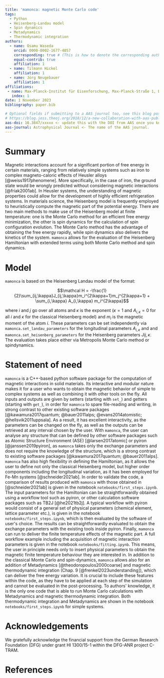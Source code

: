 ```yaml
---
title: 'mamonca: magnetic Monte Carlo code'
tags:
  - Python
  - Heisenberg-Landau model
  - Spin dynamics
  - Metadynamics
  - Thermodynamic integration
authors:
  - name: Osamu Waseda
    orcid: 0000-0002-1677-4057
    corresponding: true # (This is how to denote the corresponding author)
    equal-contrib: true
    affiliation: 1
  - name: Tilmann Hickel
    affiliation: 1
  - name: Jörg Neugebauer
    affiliation: 1
affiliations:
 - name: Max-Planck-Institut für Eisenforschung, Max-Planck-Straße 1, D-40237 Düsseldorf, Germany
   index: 1
date: 1 November 2023
bibliography: paper.bib

# Optional fields if submitting to a AAS journal too, see this blog post:
# https://blog.joss.theoj.org/2018/12/a-new-collaboration-with-aas-publishing
aas-doi: 10.3847/xxxxx <- update this with the DOI from AAS once you know it.
aas-journal: Astrophysical Journal <- The name of the AAS journal.
---
```


# Summary

Magnetic interactions account for a significant portion of free energy in certain materials, ranging from relatively simple systems such as iron to complex magneto-caloric effects of Heusler alloys [@weiss1917phenomene]. More specifically, in the case of iron, the ground state would be wrongly predicted without considering magnetic interactions [@friak2001ab]. In Heusler systems, the understanding of magnetic properties could allow for the development of highly efficient refrigeration systems. In materials science, the Heisenberg model is frequently employed to heuristically compute the magnetic part of the potential energy. There are two main methods to make use of the Heisenberg model at finite temperature: one is the Monte Carlo method for an efficient free energy minimization, the other is spin dynamics for the calculation of spin configuration evolution. The Monte Carlo method has the advantage of obtaining the free energy rapidly, while spin dynamics also delivers the kinetics of the system. `mamonca` allows for the evaluation of the Heisenberg Hamiltonian with extended terms using both Monte Carlo method and spin dynamics.

# Model

`mamonca` is based on the Heisenberg Landau model of the format:

$$\mathcal H = -\frac{1}{2}\sum_{ij,\kappa}J_{ij,\kappa}m_i^{2\kappa+1}m_j^{2\kappa+1} + \sum_{i,\kappa} A_{i,\kappa} m_i^{2\kappa}$$

where $i$ and $j$ go over all atoms and $\kappa$ is the exponent ($\kappa=1$ and $A_{i,\kappa}=0$ for all $i$ and $\kappa$ for the classical Heisenberg model) and $m_i$ is the magnetic moment of the atom $i$. These parameters can be set independently via `mamonca.set_landau_parameters` for the longitudinal parameters $A_{i, \kappa}$ and and `mamonca.set_heisenberg_parameters` for the Heisenberg parameters $J{ij, \kappa}$. The evaluation takes place either via Metropolis Monte Carlo method or spindynamics.

# Statement of need

`mamonca` is a C++-based python software package for the computation of magnetic interactions in solid materials. Its interactive and modular nature makes it for a user who wants to obtain the magnetic behavior of simple to complex systems as well as combining it with other tools on the fly. All inputs and outputs are given by setters (starting with `set_`) and getters (starting with `get_`), in order for `mamonca` to spare file-reading and writing, in strong contrast to other existing software packages [@kawamura2017quantum; @bauer2011alps; @evans2014atomistic; @hellsvik2011uppsala]. As a result, it has excellent interactivity, as the parameters can be changed on the fly, as well as the outputs can be retrieved at any interval chosen by the user. With `mamonca`, the user can analyse any structure that can be defined by other software packages such as Atomic Structure Environment (ASE) [@larsen2017atomic] or pyiron [@janssen2019pyiron], as `mamonca` takes only the exchange parameters and does not require the knowledge of the structure, which is a strong contrast to existing software packages [@kawamura2017quantum; @bauer2011alps]. `mamonca` has also high flexibility in defining the Hamiltonian, as it allows the user to define not only the classical Heisenberg model, but higher order components including the longitudinal variation, as it has been employed for Fe-Mn systems [@schneider2021ab]. In order to validate the code, a comparison of results produced with `mamonca` with those obtained in [@schneider2021ab] is given in the notebook `notebooks/first_steps.ipynb`. The input parameters for the Hamiltonian can be straightforwardly obtained using a workflow tool such as pyiron, or other calculation software packages such as TB2J [@he2021tb2j]. A typical workflow with pyiron would consist of a general set of physical parameters (chemical element, lattice parameter etc.), is given in the notebook `notebooks/first_steps.ipynb`, which is then evaluated by the software of user's choice. The results can be straightforwardly evaluated to obtain the exchange parameters with the existing tools inside pyiron. Finally, `mamonca` can run to deliver the finite temperature effects of the magnetic part. A full workflow example including the acquisition of magnetic interaction parameters is given in the notebook `notebooks/fitting.ipynb`. This means, the user in principle needs only to insert physical parameters to obtain the magnetic finite temperature behaviour they are interested in. In addition to the classical Monte Carlo and spin-dynamics, `mamonca` allows also for an addition of Metadynamics [@theodoropoulos2000coarse] and magnetic thermodynamic integration (Chap. 9 [@frenkel2023understanding]), which can deliver the free energy variation. It is crucial to include these features within the code, as they have to be applied at each step of the simulation and cannot be evaluated in the post-processing. To authors' knowledge, it is the only one code that is able to run Monte Carlo calculations with Metadynamics and magnetic thermodynamic integration. Both thermodynamic integration and Metadynamics are shown in the notebook `notebooks/first_steps.ipynb` for simple systems.

# Acknowledgements

We gratefully acknowledge the financial support from the German Research Foundation (DFG) under grant HI 1300/15-1 within the DFG-ANR project C-TRAM.

# References
